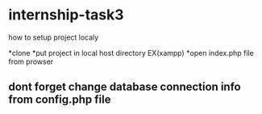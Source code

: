 # internship-task3

how to setup project localy

*clone 
*put project in local host directory EX(xampp)
*open index.php file from prowser

## dont forget change database connection info from config.php file
